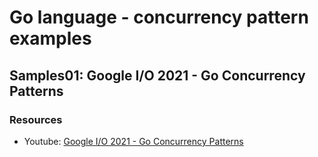 # Go language - concurrency pattern examples

## Samples01: Google I/O 2021 - Go Concurrency Patterns
### Resources
* Youtube: [Google I/O 2021 - Go Concurrency Patterns](https://www.youtube.com/watch?v=f6kdp27TYZs)